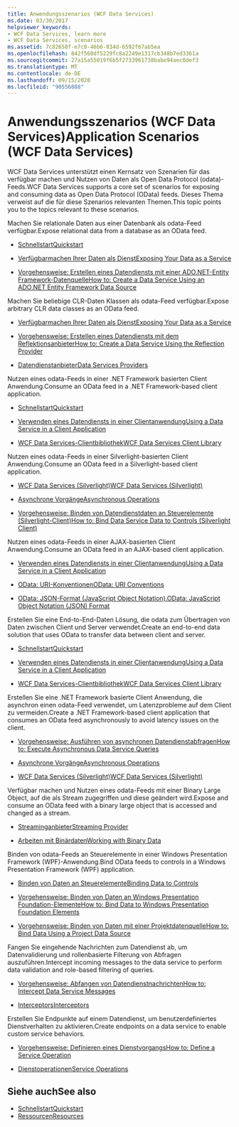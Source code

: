 ```yaml
---
title: Anwendungsszenarios (WCF Data Services)
ms.date: 03/30/2017
helpviewer_keywords:
- WCF Data Services, learn more
- WCF Data Services, scenarios
ms.assetid: 7c82658f-e7c0-46b6-834d-6592f67ab5ea
ms.openlocfilehash: 842f560df5229fc8a2249e1317cb348b7ed3361a
ms.sourcegitcommit: 27a15a55019f6b5f2733961738babe94aec0def3
ms.translationtype: MT
ms.contentlocale: de-DE
ms.lasthandoff: 09/15/2020
ms.locfileid: "90556888"
---
```

# <a name="application-scenarios-wcf-data-services"></a><span data-ttu-id="e02d0-102">Anwendungsszenarios (WCF Data Services)</span><span class="sxs-lookup"><span data-stu-id="e02d0-102">Application Scenarios (WCF Data Services)</span></span>

<span data-ttu-id="e02d0-103">WCF Data Services unterstützt einen Kernsatz von Szenarien für das verfügbar machen und Nutzen von Daten als Open Data Protocol (odata)-Feeds.</span><span class="sxs-lookup"><span data-stu-id="e02d0-103">WCF Data Services supports a core set of scenarios for exposing and consuming data as Open Data Protocol (OData) feeds.</span></span> <span data-ttu-id="e02d0-104">Dieses Thema verweist auf die für diese Szenarios relevanten Themen.</span><span class="sxs-lookup"><span data-stu-id="e02d0-104">This topic points you to the topics relevant to these scenarios.</span></span>

<span data-ttu-id="e02d0-105">Machen Sie relationale Daten aus einer Datenbank als odata-Feed verfügbar.</span><span class="sxs-lookup"><span data-stu-id="e02d0-105">Expose relational data from a database as an OData feed.</span></span>

- [<span data-ttu-id="e02d0-106">Schnellstart</span><span class="sxs-lookup"><span data-stu-id="e02d0-106">Quickstart</span></span>](quickstart-wcf-data-services.md)

- [<span data-ttu-id="e02d0-107">Verfügbarmachen Ihrer Daten als Dienst</span><span class="sxs-lookup"><span data-stu-id="e02d0-107">Exposing Your Data as a Service</span></span>](exposing-your-data-as-a-service-wcf-data-services.md)

- [<span data-ttu-id="e02d0-108">Vorgehensweise: Erstellen eines Datendiensts mit einer ADO.NET-Entity Framework-Datenquelle</span><span class="sxs-lookup"><span data-stu-id="e02d0-108">How to: Create a Data Service Using an ADO.NET Entity Framework Data Source</span></span>](create-a-data-service-using-an-adonet-ef-data-wcf.md)

<span data-ttu-id="e02d0-109">Machen Sie beliebige CLR-Daten Klassen als odata-Feed verfügbar.</span><span class="sxs-lookup"><span data-stu-id="e02d0-109">Expose arbitrary CLR data classes as an OData feed.</span></span>

- [<span data-ttu-id="e02d0-110">Verfügbarmachen Ihrer Daten als Dienst</span><span class="sxs-lookup"><span data-stu-id="e02d0-110">Exposing Your Data as a Service</span></span>](exposing-your-data-as-a-service-wcf-data-services.md)

- [<span data-ttu-id="e02d0-111">Vorgehensweise: Erstellen eines Datendiensts mit dem Reflektionsanbieter</span><span class="sxs-lookup"><span data-stu-id="e02d0-111">How to: Create a Data Service Using the Reflection Provider</span></span>](create-a-data-service-using-rp-wcf-data-services.md)

- [<span data-ttu-id="e02d0-112">Datendienstanbieter</span><span class="sxs-lookup"><span data-stu-id="e02d0-112">Data Services Providers</span></span>](data-services-providers-wcf-data-services.md)

<span data-ttu-id="e02d0-113">Nutzen eines odata-Feeds in einer .NET Framework basierten Client Anwendung.</span><span class="sxs-lookup"><span data-stu-id="e02d0-113">Consume an OData feed in a .NET Framework-based client application.</span></span>

- [<span data-ttu-id="e02d0-114">Schnellstart</span><span class="sxs-lookup"><span data-stu-id="e02d0-114">Quickstart</span></span>](quickstart-wcf-data-services.md)

- [<span data-ttu-id="e02d0-115">Verwenden eines Datendiensts in einer Clientanwendung</span><span class="sxs-lookup"><span data-stu-id="e02d0-115">Using a Data Service in a Client Application</span></span>](using-a-data-service-in-a-client-application-wcf-data-services.md)

- [<span data-ttu-id="e02d0-116">WCF Data Services-Clientbibliothek</span><span class="sxs-lookup"><span data-stu-id="e02d0-116">WCF Data Services Client Library</span></span>](wcf-data-services-client-library.md)

<span data-ttu-id="e02d0-117">Nutzen eines odata-Feeds in einer Silverlight-basierten Client Anwendung.</span><span class="sxs-lookup"><span data-stu-id="e02d0-117">Consume an OData feed in a Silverlight-based client application.</span></span>

- <span data-ttu-id="e02d0-118">[WCF Data Services (Silverlight)](/previous-versions/windows/silverlight/dotnet-windows-silverlight/cc838234(v=vs.95))</span><span class="sxs-lookup"><span data-stu-id="e02d0-118">[WCF Data Services (Silverlight)](/previous-versions/windows/silverlight/dotnet-windows-silverlight/cc838234(v=vs.95))</span></span>

- [<span data-ttu-id="e02d0-119">Asynchrone Vorgänge</span><span class="sxs-lookup"><span data-stu-id="e02d0-119">Asynchronous Operations</span></span>](asynchronous-operations-wcf-data-services.md)

- <span data-ttu-id="e02d0-120">[Vorgehensweise: Binden von Datendienstdaten an Steuerelemente (Silverlight-Client)](/previous-versions/dotnet/wcf-data-services/ee681614(v=vs.103))</span><span class="sxs-lookup"><span data-stu-id="e02d0-120">[How to: Bind Data Service Data to Controls (Silverlight Client)](/previous-versions/dotnet/wcf-data-services/ee681614(v=vs.103))</span></span>

<span data-ttu-id="e02d0-121">Nutzen eines odata-Feeds in einer AJAX-basierten Client Anwendung.</span><span class="sxs-lookup"><span data-stu-id="e02d0-121">Consume an OData feed in an AJAX-based client application.</span></span>

- [<span data-ttu-id="e02d0-122">Verwenden eines Datendiensts in einer Clientanwendung</span><span class="sxs-lookup"><span data-stu-id="e02d0-122">Using a Data Service in a Client Application</span></span>](using-a-data-service-in-a-client-application-wcf-data-services.md)

- [<span data-ttu-id="e02d0-123">OData: URI-Konventionen</span><span class="sxs-lookup"><span data-stu-id="e02d0-123">OData: URI Conventions</span></span>](https://www.odata.org/documentation/odata-version-2-0/uri-conventions/)

- [<span data-ttu-id="e02d0-124">OData: JSON-Format (JavaScript Object Notation).</span><span class="sxs-lookup"><span data-stu-id="e02d0-124">OData: JavaScript Object Notation (JSON) Format</span></span>](https://www.odata.org/developers/protocols/json-format/)

<span data-ttu-id="e02d0-125">Erstellen Sie eine End-to-End-Daten Lösung, die odata zum Übertragen von Daten zwischen Client und Server verwendet.</span><span class="sxs-lookup"><span data-stu-id="e02d0-125">Create an end-to-end data solution that uses OData to transfer data between client and server.</span></span>

- [<span data-ttu-id="e02d0-126">Schnellstart</span><span class="sxs-lookup"><span data-stu-id="e02d0-126">Quickstart</span></span>](quickstart-wcf-data-services.md)

- [<span data-ttu-id="e02d0-127">Verwenden eines Datendiensts in einer Clientanwendung</span><span class="sxs-lookup"><span data-stu-id="e02d0-127">Using a Data Service in a Client Application</span></span>](using-a-data-service-in-a-client-application-wcf-data-services.md)

- [<span data-ttu-id="e02d0-128">WCF Data Services-Clientbibliothek</span><span class="sxs-lookup"><span data-stu-id="e02d0-128">WCF Data Services Client Library</span></span>](wcf-data-services-client-library.md)

<span data-ttu-id="e02d0-129">Erstellen Sie eine .NET Framework basierte Client Anwendung, die asynchron einen odata-Feed verwendet, um Latenzprobleme auf dem Client zu vermeiden.</span><span class="sxs-lookup"><span data-stu-id="e02d0-129">Create a .NET Framework-based client application that consumes an OData feed asynchronously to avoid latency issues on the client.</span></span>

- [<span data-ttu-id="e02d0-130">Vorgehensweise: Ausführen von asynchronen Datendienstabfragen</span><span class="sxs-lookup"><span data-stu-id="e02d0-130">How to: Execute Asynchronous Data Service Queries</span></span>](how-to-execute-asynchronous-data-service-queries-wcf-data-services.md)

- [<span data-ttu-id="e02d0-131">Asynchrone Vorgänge</span><span class="sxs-lookup"><span data-stu-id="e02d0-131">Asynchronous Operations</span></span>](asynchronous-operations-wcf-data-services.md)

- <span data-ttu-id="e02d0-132">[WCF Data Services (Silverlight)](/previous-versions/windows/silverlight/dotnet-windows-silverlight/cc838234(v=vs.95))</span><span class="sxs-lookup"><span data-stu-id="e02d0-132">[WCF Data Services (Silverlight)](/previous-versions/windows/silverlight/dotnet-windows-silverlight/cc838234(v=vs.95))</span></span>

<span data-ttu-id="e02d0-133">Verfügbar machen und Nutzen eines odata-Feeds mit einer Binary Large Object, auf die als Stream zugegriffen und diese geändert wird.</span><span class="sxs-lookup"><span data-stu-id="e02d0-133">Expose and consume an OData feed with a binary large object that is accessed and changed as a stream.</span></span>

- [<span data-ttu-id="e02d0-134">Streaminganbieter</span><span class="sxs-lookup"><span data-stu-id="e02d0-134">Streaming Provider</span></span>](streaming-provider-wcf-data-services.md)

- [<span data-ttu-id="e02d0-135">Arbeiten mit Binärdaten</span><span class="sxs-lookup"><span data-stu-id="e02d0-135">Working with Binary Data</span></span>](working-with-binary-data-wcf-data-services.md)

<span data-ttu-id="e02d0-136">Binden von odata-Feeds an Steuerelemente in einer Windows Presentation Framework (WPF)-Anwendung.</span><span class="sxs-lookup"><span data-stu-id="e02d0-136">Bind OData feeds to controls in a Windows Presentation Framework (WPF) application.</span></span>

- [<span data-ttu-id="e02d0-137">Binden von Daten an Steuerelemente</span><span class="sxs-lookup"><span data-stu-id="e02d0-137">Binding Data to Controls</span></span>](binding-data-to-controls-wcf-data-services.md)

- [<span data-ttu-id="e02d0-138">Vorgehensweise: Binden von Daten an Windows Presentation Foundation-Elemente</span><span class="sxs-lookup"><span data-stu-id="e02d0-138">How to: Bind Data to Windows Presentation Foundation Elements</span></span>](bind-data-to-wpf-elements-wcf-data-services.md)

- [<span data-ttu-id="e02d0-139">Vorgehensweise: Binden von Daten mit einer Projektdatenquelle</span><span class="sxs-lookup"><span data-stu-id="e02d0-139">How to: Bind Data Using a Project Data Source</span></span>](how-to-bind-data-using-a-project-data-source-wcf-data-services.md)

<span data-ttu-id="e02d0-140">Fangen Sie eingehende Nachrichten zum Datendienst ab, um Datenvalidierung und rollenbasierte Filterung von Abfragen auszuführen.</span><span class="sxs-lookup"><span data-stu-id="e02d0-140">Intercept incoming messages to the data service to perform data validation and role-based filtering of queries.</span></span>

- [<span data-ttu-id="e02d0-141">Vorgehensweise: Abfangen von Datendienstnachrichten</span><span class="sxs-lookup"><span data-stu-id="e02d0-141">How to: Intercept Data Service Messages</span></span>](how-to-intercept-data-service-messages-wcf-data-services.md)

- [<span data-ttu-id="e02d0-142">Interceptors</span><span class="sxs-lookup"><span data-stu-id="e02d0-142">Interceptors</span></span>](interceptors-wcf-data-services.md)

<span data-ttu-id="e02d0-143">Erstellen Sie Endpunkte auf einem Datendienst, um benutzerdefiniertes Dienstverhalten zu aktivieren.</span><span class="sxs-lookup"><span data-stu-id="e02d0-143">Create endpoints on a data service to enable custom service behaviors.</span></span>

- [<span data-ttu-id="e02d0-144">Vorgehensweise: Definieren eines Dienstvorgangs</span><span class="sxs-lookup"><span data-stu-id="e02d0-144">How to: Define a Service Operation</span></span>](how-to-define-a-service-operation-wcf-data-services.md)

- [<span data-ttu-id="e02d0-145">Dienstoperationen</span><span class="sxs-lookup"><span data-stu-id="e02d0-145">Service Operations</span></span>](service-operations-wcf-data-services.md)

## <a name="see-also"></a><span data-ttu-id="e02d0-146">Siehe auch</span><span class="sxs-lookup"><span data-stu-id="e02d0-146">See also</span></span>

- [<span data-ttu-id="e02d0-147">Schnellstart</span><span class="sxs-lookup"><span data-stu-id="e02d0-147">Quickstart</span></span>](quickstart-wcf-data-services.md)
- [<span data-ttu-id="e02d0-148">Ressourcen</span><span class="sxs-lookup"><span data-stu-id="e02d0-148">Resources</span></span>](wcf-data-services-resources.md)
